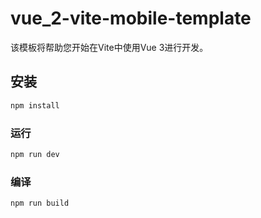 # vue_2-vite-mobile-template

该模板将帮助您开始在Vite中使用Vue 3进行开发。

## 安装

```sh
npm install
```

### 运行

```sh
npm run dev
```

### 编译

```sh
npm run build
```

